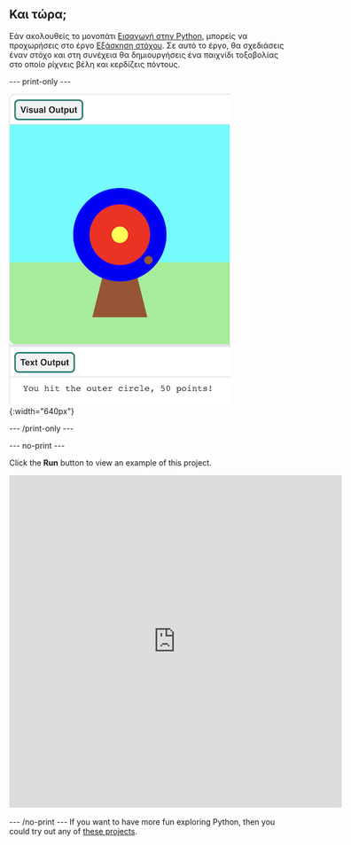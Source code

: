 ## Και τώρα;

Εάν ακολουθείς το μονοπάτι [Εισαγωγή στην Python](https://projects.raspberrypi.org/en/raspberrypi/python-intro), μπορείς να προχωρήσεις στο έργο [Εξάσκηση στόχου](https://projects.raspberrypi.org/en/projects/target-practice). Σε αυτό το έργο, θα σχεδιάσεις έναν στόχο και στη συνέχεια θα δημιουργήσεις ένα παιχνίδι τοξοβολίας στο οποίο ρίχνεις βέλη και κερδίζεις πόντους.

--- print-only ---

![An archery target with a hit point on the outer circle. The text 'You hit the outer circle, 50 points!' is displayed underneath](images/blue-points.png){:width="640px"}

--- /print-only ---

--- no-print ---

Click the **Run** button to view an example of this project.

<iframe src="https://editor.raspberrypi.org/en/embed/viewer/target-practice-solution" width="600" height="600" frameborder="0" marginwidth="0" marginheight="0" allowfullscreen>
</iframe>

--- /no-print --- If you want to have more fun exploring Python, then you could try out any of [these projects](https://projects.raspberrypi.org/en/projects?software%5B%5D=python).
